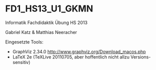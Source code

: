 FD1_HS13_U1_GKMN
================

Informatik Fachdidaktik Übung HS 2013

Gabriel Katz & Matthias Neeracher

Eingesetzte Tools: 
 * GraphViz 2.34.0 http://www.graphviz.org/Download_macos.php
 * LaTeX 2e (TeXLive 20110705, aber hoffentlich nicht allzu Versions-sensitiv)
